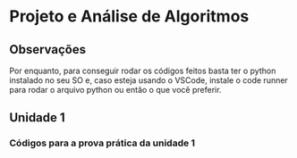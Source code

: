 # Projeto e Análise de Algoritmos

## Observações
Por enquanto, para conseguir rodar os códigos feitos basta ter o python instalado no seu SO e, caso esteja usando o VSCode, instale o code runner para rodar o arquivo python ou então o que você preferir.

## Unidade 1

### Códigos para a prova prática da unidade 1